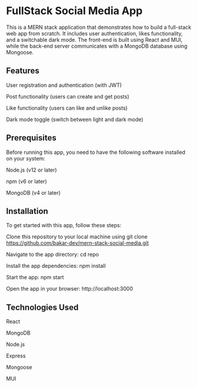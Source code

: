 # FullStack Social Media App

This is a MERN stack application that demonstrates how to build a full-stack web app from scratch. It includes user authentication, likes functionality, and a switchable dark mode. The front-end is built using React and MUI, while the back-end server communicates with a MongoDB database using Mongoose.

## Features

User registration and authentication (with JWT)

Post functionality (users can create and get posts)

Like functionality (users can like and unlike posts)

Dark mode toggle (switch between light and dark mode)

## Prerequisites

Before running this app, you need to have the following software installed on your system:

Node.js (v12 or later)

npm (v6 or later)

MongoDB (v4 or later)

## Installation

To get started with this app, follow these steps:

Clone this repository to your local machine using git clone https://github.com/bakar-dev/mern-stack-social-media.git

Navigate to the app directory: cd repo

Install the app dependencies: npm install

Start the app: npm start

Open the app in your browser: http://localhost:3000

## Technologies Used

React

MongoDB

Node.js

Express

Mongoose

MUI
